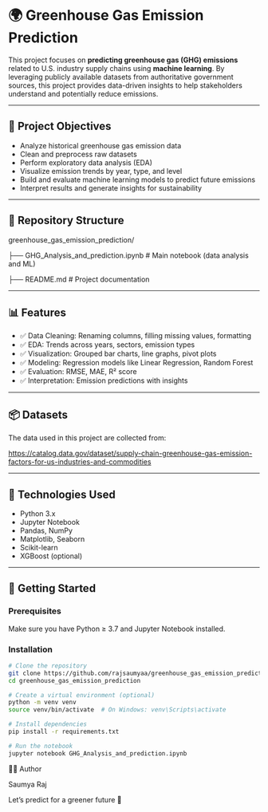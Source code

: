 # 🌍 Greenhouse Gas Emission Prediction

This project focuses on **predicting greenhouse gas (GHG) emissions** related to U.S. industry supply chains using **machine learning**. By leveraging publicly available datasets from authoritative government sources, this project provides data-driven insights to help stakeholders understand and potentially reduce emissions.

---

## 📌 Project Objectives

- Analyze historical greenhouse gas emission data
- Clean and preprocess raw datasets
- Perform exploratory data analysis (EDA)
- Visualize emission trends by year, type, and level
- Build and evaluate machine learning models to predict future emissions
- Interpret results and generate insights for sustainability

---

## 📁 Repository Structure

greenhouse_gas_emission_prediction/

├── GHG_Analysis_and_prediction.ipynb # Main notebook (data analysis and ML)
  
   ├── README.md # Project documentation


---

## 📊 Features

- ✅ Data Cleaning: Renaming columns, filling missing values, formatting
- ✅ EDA: Trends across years, sectors, emission types
- ✅ Visualization: Grouped bar charts, line graphs, pivot plots
- ✅ Modeling: Regression models like Linear Regression, Random Forest
- ✅ Evaluation: RMSE, MAE, R² score
- ✅ Interpretation: Emission predictions with insights

---

## 📦 Datasets

The data used in this project are collected from:


https://catalog.data.gov/dataset/supply-chain-greenhouse-gas-emission-factors-for-us-industries-and-commodities

---

## 🧪 Technologies Used

- Python 3.x
- Jupyter Notebook
- Pandas, NumPy
- Matplotlib, Seaborn
- Scikit-learn
- XGBoost (optional)

---

## 🚀 Getting Started

### Prerequisites

Make sure you have Python ≥ 3.7 and Jupyter Notebook installed.

### Installation

```bash
# Clone the repository
git clone https://github.com/rajsaumyaa/greenhouse_gas_emission_prediction.git
cd greenhouse_gas_emission_prediction

# Create a virtual environment (optional)
python -m venv venv
source venv/bin/activate  # On Windows: venv\Scripts\activate

# Install dependencies
pip install -r requirements.txt

# Run the notebook
jupyter notebook GHG_Analysis_and_prediction.ipynb

```
🙋‍♀️ Author

Saumya Raj

Let’s predict for a greener future 🌱




